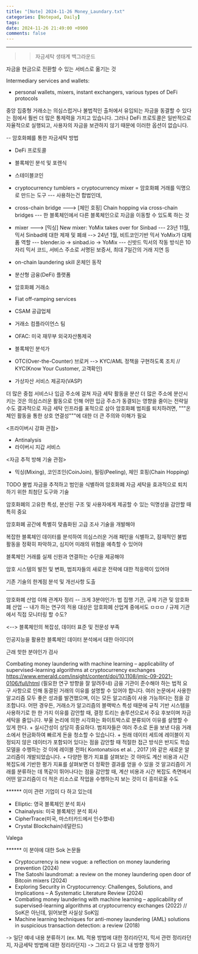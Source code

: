 ```yaml
---
title: "[Note] 2024-11-26 Money_Laundary.txt"
categories: [Notepad, Daily]
tags: 
date: 2024-11-26 21:49:00 +0900
comments: false
---
```

---

>> 자금세탁 생태계 백그라운드


자금을 현금으로 전환할 수 있는 서비스로 옮기는 것

Intermediary services and wallets:
- personal wallets, mixers, instant exchangers, various types of DeFi protocols


중앙 집중형 거래소는 의심스럽거나 불법적인 출처에서 유입되는 자금을 동결할 수 있다는 점에서 훨씬 더 많은 통제력을 가지고 있습니다. 
그러나 DeFi 프로토콜은 일반적으로 자율적으로 실행되고, 사용자의 자금을 보관하지 않기 때문에 이러한 옵션이 없습니다.


-- 암호화폐를 통한 자금세탁 방법
* DeFi 프로토콜
* 블록체인 분석 및 포렌식
* 스테이블코인
* cryptocurrency tumblers = cryptocurrency mixer = 암호화폐 거래를 익명으로 만드는 도구
	--- 사용하는건 합법인데, 
* cross-chain bridge	---> [체인 호핑] Chain hopping via cross-chain bridges
	--- 한 블록체인에서 다른 블록체인으로 자금을 이동할 수 있도록 하는 것
* mixer			---> [믹싱] New mixer: YoMix takes over for Sinbad
	--- 23년 11월, 믹서 Sinbad에 대한 제재 및 폐쇄 --> 24년 1월, 비트코인 ​​기반 믹서 YoMix가 대체품 역할
	--- blender.io -> sinbad.io -> YoMix
	--- 신밧드 믹서의 작동 방식은 10자리 믹서 코드, 서비스 주소로 서명된 보증서, 최대 7일간의 거래 지연 등
* on-chain laundering skill
온체인 동작


* 분산형 금융(DeFi) 플랫폼
* 암호화폐 거래소
* Fiat off-ramping services
* CSAM 공급업체
* 거래소 컴플라이언스 팀
* OFAC: 미국 재무부 외국자산통제국
* 블록체인 분석가
* OTC(Over-the-Counter) 브로커	--> KYC/AML 정책을 구현하도록 조치	// KYC(Know Your Customer, 고객확인)
* 가상자산 서비스 제공자(VASP)




더 많은 중첩 서비스나 입금 주소에 걸쳐 자금 세탁 활동을 분산
더 많은 주소에 분산시키는 것은 의심스러운 활동으로 인해 어떤 입금 주소가 동결되는 영향을 줄이는 전략일 수도
결과적으로 자금 세탁 인프라를 표적으로 삼아 암호화폐 범죄를 퇴치하려면, """온체인 활동을 통한 상호 연결성"""에 대한 더 큰 주의와 이해가 필요



<프라이버시 강화 관점>
* Antinalysis
* 라이버시 지갑 서비스


<자금 추적 방해 기술 관점>
- 믹싱(Mixing),  코인조인(CoinJoin), 필링(Peeling), 체인 호핑(Chain Hopping)




TODO
불법 자금을 추적하고 범인을 식별하여 암호화폐 자금 세탁을 효과적으로 퇴치하기 위한 최첨단 도구와 기술

암호화폐의 고유한 특성, 분산된 구조 및 사용자에게 제공할 수 있는 익명성을 감안할 때 특히 중요

암호화폐 공간에 특별히 맞춤화된 고급 조사 기술을 개발해야

복잡한 블록체인 데이터를 분석하여 의심스러운 거래 패턴을 식별하고, 
잠재적인 불법 활동을 정확히 파악하고, 
심지어 미래의 위협을 예측할 수 있어야 

블록체인 거래를 실제 신원과 연결하는 수단을 제공해야

암호 시스템의 발전 및 변화, 범죄자들의 새로운 전략에 대한 적응력이 있어야

기존 기술의 한계점 분석 및 개선사항 도출

***
암호화폐 산업 이해 관계자 정리
-- 크게 3분야인가: 법 집행 기관, 규제 기관 및 암호화폐 산업
-- 내가 하는 연구의 적용 대상은 암호화폐 산업계 중에서도 ㅁㅁㅁ / 규제 기관에서 직접 모니터링 할 수도?


<-->
블록체인의 복잡성, 데이터 표준 및 전문성 부족



인공지능을 활용한 블록체인 데이터 분석에서 대한 아이디어


근래 핫한 분야인가 검사



Combating money laundering with machine learning – applicability of supervised-learning algorithms at cryptocurrency exchanges
https://www.emerald.com/insight/content/doi/10.1108/jmlc-09-2021-0106/full/html
(필요한 연구 방향을 잘 알려주네)
금융 기관이 준수해야 하는 법적 요구 사항으로 인해 동결된 거래의 이유를 설명할 수 있어야 합니다.
여러 논문에서 사용한 알고리즘 모두 좋은 성과를 발견했으며, 이는 모든 알고리즘이 사용 가능하다는 점을 강조합니다. 
어떤 경우든, 거래소가 알고리즘의 블랙박스 특성 때문에 규칙 기반 시스템을 사용하기로 한 한 가지 이유를 감안할 때, 
결정 트리는 솔루션으로서 주요 후보이며 자금 세탁을 줄입니다. 
부울 논리에 의한 시각화는 화이트박스로 분류되어 이유를 설명할 수 있게 한다.
+
실시간성이 상당히 중요하다.
범죄자들은 ​​여러 주소로 돈을 보낸 다음 거래소에서 현금화하여 빠르게 돈을 청소할 수 있습니다.
+
원래 데이터 세트에 레이블이 지정되지 않은 데이터가 포함되어 있다는 점을 감안할 때
적절한 접근 방식은 반지도 학습 모델을 수행하는 것
이에 레이블 전파( Kontonatsios et al. , 2017 )와 같은 새로운 알고리즘이 개발되었습니다.
+
다양한 평가 지표를 살펴보는 것
아마도 계산 비용과 시간 복잡도에 기반한 평가 지표를 살펴보면 더 정확한 결과를 얻을 수 있을 것
알고리즘이 거래를 분류하는 데 똑같이 뛰어나다는 점을 감안할 때, 계산 비용과 시간 복잡도 측면에서 어떤 알고리즘이 더 적은 리소스로 작업을 수행하는지 보는 것이 더 흥미로울 수도



****** 이미 관련 기업이 다 하고 있는데
- Elliptic: 영국 블록체인 분석 회사
- Chainalysis: 미국 블록체인 분석 회사
- CipherTrace(미국, 마스터카드에서 인수했네)
- Crystal Blockchain(네덜란드)


Valega


****** 이 분야에 대한 Sok 논문들
- Cryptocurrency is new vogue: a reflection on money laundering prevention (2024)
- The Satoshi laundromat: a review on the money laundering open door of Bitcoin mixers (2024)
- Exploring Security in Cryptocurrency: Challenges, Solutions, and Implications – A Systematic Literature Review (2024)
- Combating money laundering with machine learning – applicability of supervised-learning algorithms at cryptocurrency exchanges (2022)
	// SoK은 아닌데, 읽어보면 사실상 SoK임
- Machine learning techniques for anti-money laundering (AML) solutions in suspicious transaction detection: a review (2018)


-> 일단 얘네 내용 분류하기 (ex. ML 적용 방법에 대한 정리라던지, 믹서 관련 정리라던지, 자금세탁 방법에 대한 정리라던지)
-> 그리고 다 읽고 내 방향 정하기


